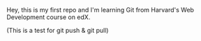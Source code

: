 Hey, this is my first repo and I'm learning Git from Harvard's Web Development course on edX.

(This is a test for git push & git pull)
